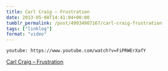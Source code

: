 ```yaml
---
title: Carl Craig – Frustration
date: 2013-05-08T14:41:04+00:00
tumblr_permalink: /post/49934987167/carl-craig-frustration
tags: ["linklog"]
format: "video"
---
```


`youtube: https://www.youtube.com/watch?v=FiPRWErXafY`

[Carl Craig &#8211; Frustration][1]

[1]: https://www.youtube.com/watch?v=FiPRWErXafY
